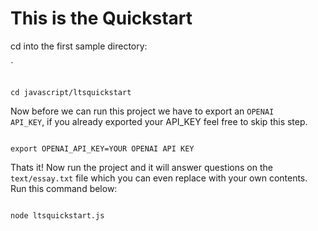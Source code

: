 
# This is the Quickstart

cd into the first sample directory:

`
```devdocs_run

cd javascript/ltsquickstart

```

Now before we can run this project we have to export an <code>OPENAI API_KEY</code>, if you already exported your API_KEY feel free to skip this step.

```

export OPENAI_API_KEY=YOUR OPENAI API KEY

```


Thats it! Now run the project and it will answer questions on the <code>text/essay.txt</code> file which you can even replace with your own contents. Run this command below:

```devdocs_run

node ltsquickstart.js

```
